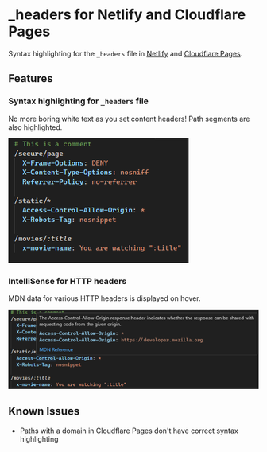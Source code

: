 # _headers for Netlify and Cloudflare Pages

Syntax highlighting for the `_headers` file in [Netlify](https://docs.netlify.com/routing/headers/#syntax-for-the-headers-file) and [Cloudflare Pages](https://developers.cloudflare.com/pages/configuration/headers/).

## Features

### Syntax highlighting for `_headers` file

No more boring white text as you set content headers! Path segments are also highlighted.

![](images/syntax.png)

### IntelliSense for HTTP headers

MDN data for various HTTP headers is displayed on hover.

![](images/hover.png)

## Known Issues

- Paths with a domain in Cloudflare Pages don't have correct syntax highlighting
